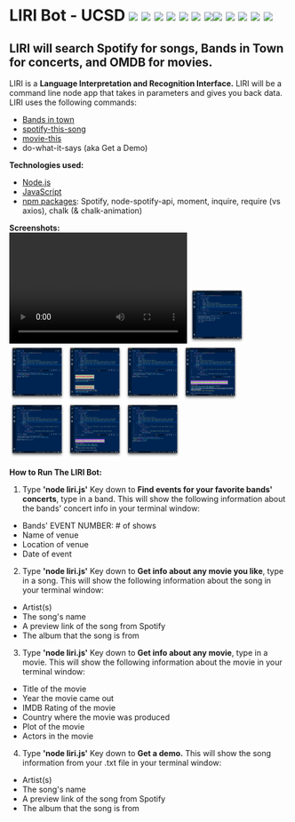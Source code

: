 # LIRI Bot - UCSD <img src="https://img.icons8.com/color/48/000000/drum-set.png">&nbsp;<img src="https://img.icons8.com/color/48/000000/metal-music.png">&nbsp;<img src="https://img.icons8.com/color/48/000000/electronic-music.png">&nbsp;<img src="https://img.icons8.com/color/48/000000/rock-music.png">&nbsp;<img src="https://img.icons8.com/color/48/000000/documentary.png">&nbsp;<img src="https://img.icons8.com/color/48/000000/music-transcript.png">&nbsp;<img src="https://img.icons8.com/color/48/000000/dj.png"><img src="https://img.icons8.com/color/48/000000/matrix-desktop.png">&nbsp;<img src="https://img.icons8.com/color/48/000000/morpheus.png">&nbsp;<img src="https://img.icons8.com/color/48/000000/trinity.png">&nbsp;<img src="https://img.icons8.com/color/48/000000/neo.png">&nbsp;<img src="https://img.icons8.com/color/48/000000/matrix-hunter.png">
## LIRI will search Spotify for songs, Bands in Town for concerts, and OMDB for movies.
LIRI is a <b>Language Interpretation and Recognition Interface.</b> LIRI will be a command line node app that takes in parameters and gives you back data. LIRI uses the following commands:

* <a href="https://www.bandsintown.com/">Bands in town</a>
* <a href="https://www.spotify.com/">spotify-this-song</a>
* <a href="http://www.omdbapi.com/">movie-this</a>
* do-what-it-says (aka Get a Demo)

<b>Technologies used:</b>
* <a href="https://nodejs.org/en/">Node.js</a>
* <a href="https://en.wikipedia.org/wiki/JavaScript">JavaScript</a>
* <a href="https://www.npmjs.com/">npm packages</a>: Spotify, node-spotify-api, moment, inquire, require (vs axios), chalk (& chalk-animation)

<b>Screenshots:</b><br>
<video src="https://github.com/katbytes/liri-node-app/blob/master/assets/video/liri-node-app.mp4" width="320" height="200" controls preload></video>
<img src="https://raw.githubusercontent.com/katbytes/liri-node-app/master/assets/imgs/01.png" alt="screenshot 1" height="100" width="100">
<img src="https://raw.githubusercontent.com/katbytes/liri-node-app/master/assets/imgs/02.png" alt="screenshot 2" height="100" width="100">
<img src="https://raw.githubusercontent.com/katbytes/liri-node-app/master/assets/imgs/03.png" alt="screenshot 3" height="100" width="100">
<img src="https://raw.githubusercontent.com/katbytes/liri-node-app/master/assets/imgs/04.png" alt="screenshot 4" height="100" width="100">
<img src="https://raw.githubusercontent.com/katbytes/liri-node-app/master/assets/imgs/05.png" alt="screenshot 5" height="100" width="100">
<img src="https://raw.githubusercontent.com/katbytes/liri-node-app/master/assets/imgs/06.png" alt="screenshot 6" height="100" width="100">
<img src="https://raw.githubusercontent.com/katbytes/liri-node-app/master/assets/imgs/07.png" alt="screenshot 7" height="100" width="100">
<img src="https://raw.githubusercontent.com/katbytes/liri-node-app/master/assets/imgs/08.png" alt="screenshot 8" height="100" width="100">

<b>How to Run The LIRI Bot:</b>
1) Type <b>'node liri.js'</b> Key down to <b>Find events for your favorite bands' concerts</b>, type in a band. This will show the following information about the bands' concert info in your terminal window:
* Bands' EVENT NUMBER: # of shows
* Name of venue
* Location of venue
* Date of event
2) Type <b>'node liri.js'</b> Key down to <b>Get info about any movie you like</b>, type in a song. This will show the following information about the song in your terminal window:
* Artist(s)
* The song's name
* A preview link of the song from Spotify
* The album that the song is from
3) Type <b>'node liri.js'</b> Key down to <b>Get info about any movie</b>, type in a movie. This will show the following information about the movie in your terminal window:
* Title of the movie
* Year the movie came out
* IMDB Rating of the movie
* Country where the movie was produced
* Plot of the movie
* Actors in the movie
4) Type <b>'node liri.js'</b> Key down to <b>Get a demo.</b> This will show the song information from your .txt file in your terminal window:
* Artist(s)
* The song's name
* A preview link of the song from Spotify
* The album that the song is from
